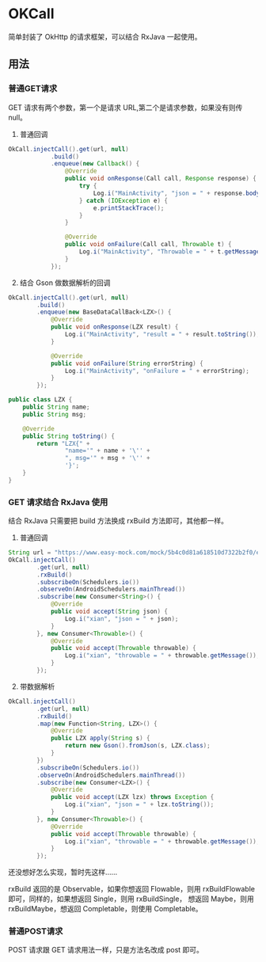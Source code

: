 # OKCall

简单封装了 OkHttp 的请求框架，可以结合 RxJava 一起使用。

## 用法

### 普通GET请求

GET 请求有两个参数，第一个是请求 URL,第二个是请求参数，如果没有则传 null。

1. 普通回调

```java
OkCall.injectCall().get(url, null)
            .build()
            .enqueue(new Callback() {
                @Override
                public void onResponse(Call call, Response response) {
                    try {
                        Log.i("MainActivity", "json = " + response.body().string());
                    } catch (IOException e) {
                        e.printStackTrace();
                    }
                }

                @Override
                public void onFailure(Call call, Throwable t) {
                    Log.i("MainActivity", "Throwable = " + t.getMessage());
                }
            });
```

2. 结合 Gson 做数据解析的回调

```java
OkCall.injectCall().get(url, null)
        .build()
        .enqueue(new BaseDataCallBack<LZX>() {
            @Override
            public void onResponse(LZX result) {
                Log.i("MainActivity", "result = " + result.toString());
            }

            @Override
            public void onFailure(String errorString) {
                Log.i("MainActivity", "onFailure = " + errorString);
            }
        });

public class LZX {
    public String name;
    public String msg;

    @Override
    public String toString() {
        return "LZX{" +
                "name='" + name + '\'' +
                ", msg='" + msg + '\'' +
                '}';
    }
}
```

### GET 请求结合 RxJava 使用
结合 RxJava 只需要把 build 方法换成 rxBuild 方法即可，其他都一样。

1. 普通回调

```java
String url = "https://www.easy-mock.com/mock/5b4c0d81a618510d7322b2f0/example/query";
OkCall.injectCall()
        .get(url, null)
        .rxBuild()
        .subscribeOn(Schedulers.io())
        .observeOn(AndroidSchedulers.mainThread())
        .subscribe(new Consumer<String>() {
            @Override
            public void accept(String json) {
                Log.i("xian", "json = " + json);
            }
        }, new Consumer<Throwable>() {
            @Override
            public void accept(Throwable throwable) {
                Log.i("xian", "throwable = " + throwable.getMessage());
            }
        });
``` 

2. 带数据解析

```java
OkCall.injectCall()
        .get(url, null)
        .rxBuild()
        .map(new Function<String, LZX>() {
            @Override
            public LZX apply(String s) {
                return new Gson().fromJson(s, LZX.class);
            }
        })
        .subscribeOn(Schedulers.io())
        .observeOn(AndroidSchedulers.mainThread())
        .subscribe(new Consumer<LZX>() {
            @Override
            public void accept(LZX lzx) throws Exception {
                Log.i("xian", "json = " + lzx.toString());
            }
        }, new Consumer<Throwable>() {
            @Override
            public void accept(Throwable throwable) {
                Log.i("xian", "throwable = " + throwable.getMessage());
            }
        });
```

还没想好怎么实现，暂时先这样……

rxBuild 返回的是 Observable，如果你想返回 Flowable，则用 rxBuildFlowable 即可，同样的，如果想返回 Single，则用 rxBuildSingle，
想返回 Maybe，则用 rxBuildMaybe，想返回 Completable，则使用 Completable。

### 普通POST请求
POST 请求跟 GET 请求用法一样，只是方法名改成 post 即可。
